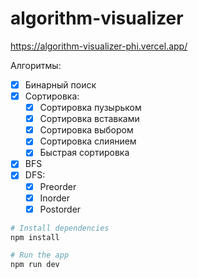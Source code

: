 # algorithm-visualizer
https://algorithm-visualizer-phi.vercel.app/

Алгоритмы:

- [x] Бинарный поиск
- [x] Сортировка:
  - [x] Сортировка пузырьком
  - [x] Сортировка вставками
  - [x] Сортировка выбором
  - [x] Сортировка слиянием
  - [x] Быстрая сортировка
- [x] BFS
- [x] DFS:
  - [x] Preorder
  - [x] Inorder
  - [x] Postorder 

```bash
# Install dependencies
npm install

# Run the app
npm run dev
```
